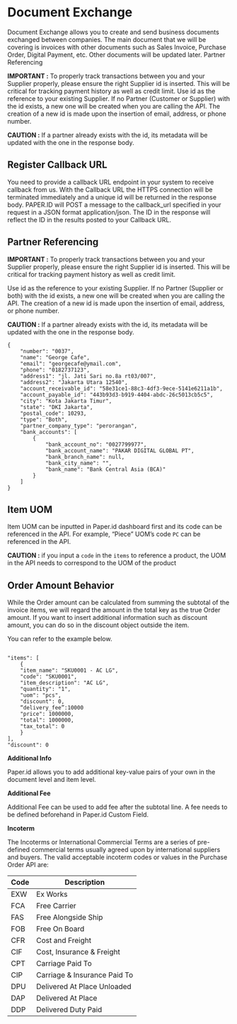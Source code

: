 # Document Exchange

Document Exchange allows you to create and send business documents exchanged between companies. The main document that we will be covering is invoices with other documents such as Sales Invoice, Purchase Order, Digital Payment, etc. Other documents will be updated later.
Partner Referencing


**IMPORTANT :** To properly track transactions between you and your Supplier properly, please ensure the right Supplier id is inserted. This will be critical for tracking payment history as well as credit limit.
Use id as the reference to your existing Supplier. If no Partner (Customer or Supplier) with the id exists, a new one will be created when you are calling the API. The creation of a new id is made upon the insertion of email, address, or phone number.


**CAUTION :** If a partner already exists with the id, its metadata will be updated with the one in the response body.

<H2 fontWeight="{400}">Register Callback URL</H2>

You need to provide a callback URL endpoint in your system to receive callback from us. With the Callback URL the HTTPS connection will be terminated immediately and a unique id will be returned in the response body. PAPER.ID will POST a message to the callback_url specified in your request in a JSON format application/json. The ID in the response will reflect the ID in the results posted to your Callback URL.

<H2 fontWeight="{400}">Partner Referencing</H2>

**IMPORTANT :** To properly track transactions between you and your Supplier properly, please ensure the right Supplier id is inserted. This will be critical for tracking payment history as well as credit limit.


Use id as the reference to your existing Supplier. If no Partner (Supplier or both) with the id exists, a new one will be created when you are calling the API. The creation of a new id is made upon the insertion of email, address, or phone number.


**CAUTION :** If a partner already exists with the id, its metadata will be updated with the one in the response body.

```
{
    "number": "0037",
    "name": "George Cafe",
    "email": "georgecafe@ymail.com",
    "phone": "0182737123",
    "address1": "jl. Jati Sari no.8a rt03/007",
    "address2": "Jakarta Utara 12540",
    "account_receivable_id": "58e31ce1-88c3-4df3-9ece-5141e6211a1b",
    "account_payable_id": "443b93d3-b919-4404-abdc-26c5013cb5c5",
    "city": "Kota Jakarta Timur",
    "state": "DKI Jakarta",
    "postal_code": 10293,
    "type": "Both",
    "partner_company_type": "perorangan",
    "bank_accounts": [
        {
            "bank_account_no": "0027799977",
            "bank_account_name": "PAKAR DIGITAL GLOBAL PT",
            "bank_branch_name": null,
            "bank_city_name": "",
            "bank_name": "Bank Central Asia (BCA)"
        }
    ]
}
```

<H2 fontWeight="{400}">Item UOM</H2>

Item UOM can be inputted in Paper.id dashboard first and its code can be referenced in the API. For example, “Piece” UOM’s code `PC` can be referenced in the API.

**CAUTION :** if you input a `code` in the `items` to reference a product, the UOM in the API needs to correspond to the UOM of the product

<H2 fontWeight="{400}">Order Amount Behavior</H2>

While the Order amount can be calculated from summing the subtotal of the invoice items, we will regard the amount in the total key as the true Order amount. If you want to insert additional information such as discount amount, you can do so in the discount object outside the item.

You can refer to the example below.


```

"items": [
    {
    "item_name": "SKU0001 - AC LG",
    "code": "SKU0001",
    "item_description": "AC LG",
    "quantity": "1",
    "uom": "pcs",
    "discount": 0,
    “delivery_fee”:10000
    "price": 1000000,
    "total": 1000000,
    "tax_total": 0
    }
],
"discount": 0

```


**Additional Info**


Paper.id allows you to add additional key-value pairs of your own in the document level and item level.


**Additional Fee**


Additional Fee can be used to add fee after the subtotal line. A fee needs to be defined beforehand in Paper.id Custom Field. 


**Incoterm**


The Incoterms or International Commercial Terms are a series of pre-defined commercial terms usually agreed upon by international suppliers and buyers. The valid acceptable incoterm codes or values in the Purchase Order API are:


| Code | Description                       |
|------|-----------------------------------|
| EXW  | Ex Works                          |
| FCA  | Free Carrier                      |
| FAS  | Free Alongside Ship               |
| FOB  | Free On Board                     |
| CFR  | Cost and Freight                  |
| CIF  | Cost, Insurance & Freight         |
| CPT  | Carriage Paid To                  |
| CIP  | Carriage & Insurance Paid To      |
| DPU  | Delivered At Place Unloaded       |
| DAP  | Delivered At Place                |
| DDP  | Delivered Duty Paid               |
